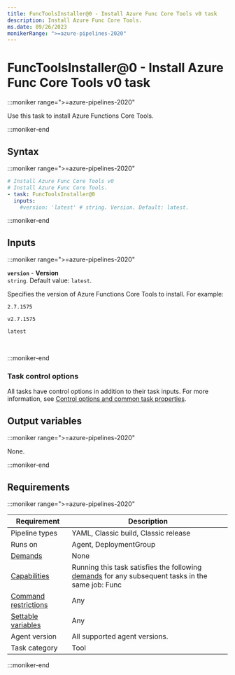 ```yaml
---
title: FuncToolsInstaller@0 - Install Azure Func Core Tools v0 task
description: Install Azure Func Core Tools.
ms.date: 09/26/2023
monikerRange: ">=azure-pipelines-2020"
---
```


# FuncToolsInstaller@0 - Install Azure Func Core Tools v0 task

<!-- :::description::: -->
:::moniker range=">=azure-pipelines-2020"

<!-- :::editable-content name="description"::: -->
Use this task to install Azure Functions Core Tools.
<!-- :::editable-content-end::: -->

:::moniker-end
<!-- :::description-end::: -->

<!-- :::syntax::: -->
## Syntax

:::moniker range=">=azure-pipelines-2020"

```yaml
# Install Azure Func Core Tools v0
# Install Azure Func Core Tools.
- task: FuncToolsInstaller@0
  inputs:
    #version: 'latest' # string. Version. Default: latest.
```

:::moniker-end
<!-- :::syntax-end::: -->

<!-- :::inputs::: -->
## Inputs

<!-- :::item name="version"::: -->
:::moniker range=">=azure-pipelines-2020"

**`version`** - **Version**<br>
`string`. Default value: `latest`.<br>
<!-- :::editable-content name="helpMarkDown"::: -->
Specifies the version of Azure Functions Core Tools to install. For example:

`2.7.1575`

`v2.7.1575`

`latest`
<!-- :::editable-content-end::: -->
<br>

:::moniker-end
<!-- :::item-end::: -->

### Task control options

All tasks have control options in addition to their task inputs. For more information, see [Control options and common task properties](/azure/devops/pipelines/yaml-schema/steps-task#common-task-properties).
<!-- :::inputs-end::: -->

<!-- :::outputVariables::: -->
## Output variables

:::moniker range=">=azure-pipelines-2020"

None.

:::moniker-end
<!-- :::outputVariables-end::: -->

<!-- :::remarks::: -->
<!-- :::editable-content name="remarks"::: -->
<!-- :::editable-content-end::: -->
<!-- :::remarks-end::: -->

<!-- :::examples::: -->
<!-- :::editable-content name="examples"::: -->
<!-- :::editable-content-end::: -->
<!-- :::examples-end::: -->

<!-- :::properties::: -->
## Requirements

:::moniker range=">=azure-pipelines-2020"

| Requirement | Description |
|-------------|-------------|
| Pipeline types | YAML, Classic build, Classic release |
| Runs on | Agent, DeploymentGroup |
| [Demands](/azure/devops/pipelines/process/demands) | None |
| [Capabilities](/azure/devops/pipelines/agents/agents#capabilities) | Running this task satisfies the following [demands](/azure/devops/pipelines/process/demands) for any subsequent tasks in the same job: Func |
| [Command restrictions](/azure/devops/pipelines/security/templates#agent-logging-command-restrictions) | Any |
| [Settable variables](/azure/devops/pipelines/security/templates#agent-logging-command-restrictions) | Any |
| Agent version | All supported agent versions. |
| Task category | Tool |

:::moniker-end
<!-- :::properties-end::: -->

<!-- :::see-also::: -->
<!-- :::editable-content name="seeAlso"::: -->
<!-- :::editable-content-end::: -->
<!-- :::see-also-end::: -->